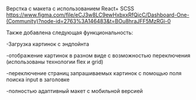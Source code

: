 Верстка с макета с использованием React+ SCSS
https://www.figma.com/file/eCJ3w8LC9ewHxbxxRfQjcC/Dashboard-One-(Community)?node-id=2763%3A146483&t=BOu8hraJFF5MzRGi-0  

Также добавлена следующая функциональность:  

-Загрузка картинок с эндпойнта  

-отображение картинок в разном виде с возможностью переключения (использованы технологии flex и grid)  

-переключение страниц запрашиваемых картинок с помощью поля поиска input в заголовке  

-полностью адаптивный макет с мобильной версией  

